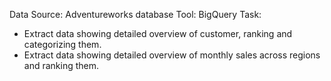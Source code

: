 Data Source: Adventureworks database
Tool: BigQuery
Task:

- Extract data showing detailed overview of customer, ranking and categorizing them.
- Extract data showing detailed overview of monthly sales across regions and ranking them.
